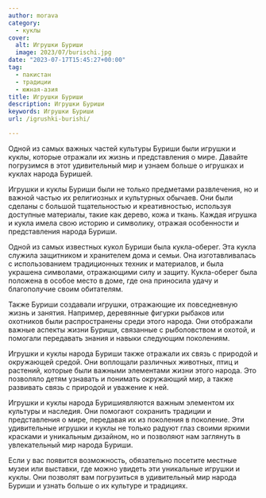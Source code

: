 ```yaml
---
author: morava
category:
  - куклы
cover:
  alt: Игрушки Буриши
  image: 2023/07/burischi.jpg
date: "2023-07-17T15:45:27+00:00"
tag:
  - пакистан
  - традиции
  - южная-азия
title: Игрушки Буриши
description: Игрушки Буриши
keywords: Игрушки Буриши
url: /igrushki-burishi/

---
```

Одной из самых важных частей культуры Буриши были игрушки и куклы, которые отражали их жизнь и представления о мире. Давайте погрузимся в этот удивительный мир и узнаем больше о игрушках и куклах народа Буришей.

Игрушки и куклы Буриши были не только предметами развлечения, но и важной частью их религиозных и культурных обычаев. Они были сделаны с большой тщательностью и креативностью, используя доступные материалы, такие как дерево, кожа и ткань. Каждая игрушка и кукла имела свою историю и символику, отражая особенности и представления народа Буриши.

Одной из самых известных кукол Буриши была кукла-оберег. Эта кукла служила защитником и хранителем дома и семьи. Она изготавливалась с использованием традиционных техник и материалов, и была украшена символами, отражающими силу и защиту. Кукла-оберег была положена в особое место в доме, где она приносила удачу и благополучие своим обитателям.

Также Буриши создавали игрушки, отражающие их повседневную жизнь и занятия. Например, деревянные фигурки рыбаков или охотников были распространены среди этого народа. Они отображали важные аспекты жизни Буриши, связанные с рыболовством и охотой, и помогали передавать знания и навыки следующим поколениям.

Игрушки и куклы народа Буриши также отражали их связь с природой и окружающей средой. Они воплощали различных животных, птиц и растений, которые были важными элементами жизни этого народа. Это позволяло детям узнавать и понимать окружающий мир, а также развивать связь с природой и уважение к ней.

Игрушки и куклы народа Буришиявляются важным элементом их культуры и наследия. Они помогают сохранить традиции и представления о мире, передавая их из поколения в поколение. Эти удивительные игрушки и куклы не только радуют глаз своими яркими красками и уникальным дизайном, но и позволяют нам заглянуть в увлекательный мир народа Буриши.

Если у вас появится возможность, обязательно посетите местные музеи или выставки, где можно увидеть эти уникальные игрушки и куклы. Они позволят вам погрузиться в удивительный мир народа Буриши и узнать больше о их культуре и традициях.
